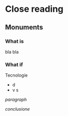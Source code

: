 # Close reading

## Monuments

### What is

bla bla

### What if

Tecnologie
- d
- v
s

*paragraph*

_conclusione_
